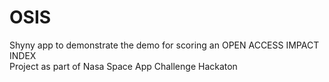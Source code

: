 # OSIS
Shyny app to demonstrate the demo for scoring an OPEN ACCESS IMPACT INDEX  
Project as part of Nasa Space App Challenge Hackaton
